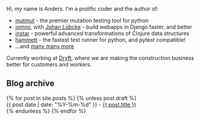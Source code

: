 Hi, my name is Anders. I'm a prolific coder and the author of:

* <a href="https://github.com/boxed/mutmut">mutmut</a> - the premier mutation testing tool for python
* <a href="https://github.com/TriOptima/iommi">iommi</a>, with <a href="https://github.com/jlubcke">Johan Lübcke</a> - build webapps in Django faster, and better
* <a href="https://github.com/boxed/instar">instar</a> - powerful advanced transformations of Clojure data structures
* <a href="https://github.com/boxed/hammett">hammett</a> - the fastest test runner for python, and pytest compatible!
* ...and <a href="https://github.com/boxed?tab=repositories&q=&type=source&language=">many many more</a>

Currently working at <a href="https://dryft.se/">Dryft</a>, where we are making the construction business better for customers and workers.


<div id="archive">
<h2>Blog archive</h2>

<ul style="list-style: none; padding-left: 0">
  {% for post in site.posts %}
    {% unless post.draft %}
      <li>      
        {{ post.date | date: "%Y-%m-%d" }} - <a href="{{ post.url }}">{{ post.title }}</a>
      </li>
    {% endunless %}
  {% endfor %}
</ul>
</div>

<script>
document.addEventListener('DOMContentLoaded', function() {
    document.getElementById('claps').remove();
});
</script>
